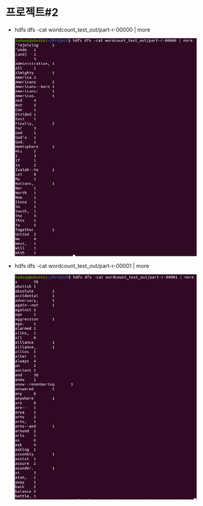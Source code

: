 # 프로젝트#2

- hdfs dfs -cat wordcount_test_out/part-r-00000 | more

  ![00000_result](./img/00000_result.JPG)

- hdfs dfs -cat wordcount_test_out/part-r-00001 | more

  ![00001_result](./img/00001_result.JPG)
